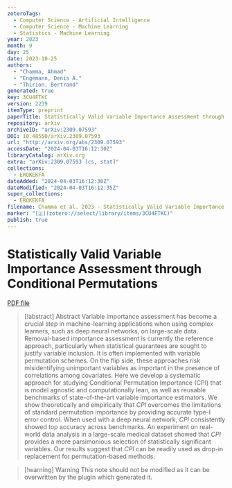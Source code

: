 ```yaml
---
zoteroTags:
  - Computer Science - Artificial Intelligence
  - Computer Science - Machine Learning
  - Statistics - Machine Learning
year: 2023
month: 9
day: 25
date: 2023-10-25
authors:
  - "Chamma, Ahmad"
  - "Engemann, Denis A."
  - "Thirion, Bertrand"
generated: true
key: 3CU4FTKC
version: 2239
itemType: preprint
paperTitle: Statistically Valid Variable Importance Assessment through Conditional Permutations
repository: arXiv
archiveID: "arXiv:2309.07593"
DOI: 10.48550/arXiv.2309.07593
url: "http://arxiv.org/abs/2309.07593"
accessDate: "2024-04-03T16:12:30Z"
libraryCatalog: arXiv.org
extra: "arXiv:2309.07593 [cs, stat]"
collections:
  - ERQKEKFA
dateAdded: "2024-04-03T16:12:30Z"
dateModified: "2024-04-03T16:12:35Z"
super_collections:
  - ERQKEKFA
filename: Chamma et al. 2023 - Statistically Valid Variable Importance Assessment through Conditional Permutations.pdf
marker: "[🇿](zotero://select/library/items/3CU4FTKC)"
publish: true
---
```

# Statistically Valid Variable Importance Assessment through Conditional Permutations

[PDF file](/Papers/PDFs/Chamma%20et%20al.%202023%20-%20Statistically%20Valid%20Variable%20Importance%20Assessment%20through%20Conditional%20Permutations.pdf)

> [!abstract] Abstract
> Variable importance assessment has become a crucial step in machine-learning applications when using complex learners, such as deep neural networks, on large-scale data. Removal-based importance assessment is currently the reference approach, particularly when statistical guarantees are sought to justify variable inclusion. It is often implemented with variable permutation schemes. On the flip side, these approaches risk misidentifying unimportant variables as important in the presence of correlations among covariates. Here we develop a systematic approach for studying Conditional Permutation Importance (CPI) that is model agnostic and computationally lean, as well as reusable benchmarks of state-of-the-art variable importance estimators. We show theoretically and empirically that $\textit{CPI}$ overcomes the limitations of standard permutation importance by providing accurate type-I error control. When used with a deep neural network, $\textit{CPI}$ consistently showed top accuracy across benchmarks. An experiment on real-world data analysis in a large-scale medical dataset showed that $\textit{CPI}$ provides a more parsimonious selection of statistically significant variables. Our results suggest that $\textit{CPI}$ can be readily used as drop-in replacement for permutation-based methods.

>[!warning] Warning
> This note should not be modified as it can be overwritten by the plugin which generated it.

